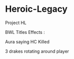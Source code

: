 # Heroic-Legacy
Project HL

BWL Titles Effects  : 

Aura saying HC Killed

3 drakes rotating around player
